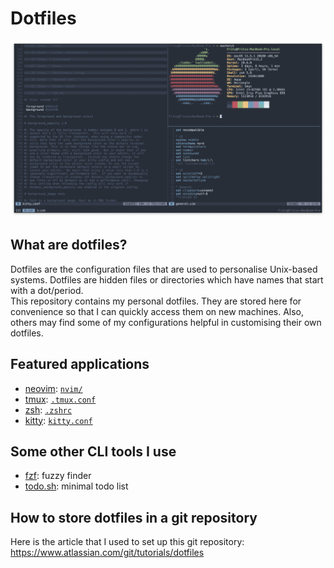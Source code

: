 # Dotfiles
![Example Setup](screenshot.png)

## What are dotfiles?
Dotfiles are the configuration files that are used to personalise Unix-based systems. Dotfiles are hidden files or directories which have names that start with a dot/period.\
This repository contains my personal dotfiles. They are stored here for convenience so that I can quickly access them on new machines. Also, others may find some of my configurations helpful in customising their own dotfiles.

## Featured applications
* [neovim](https://github.com/neovim/neovim): [`nvim/`](../.config/nvim)
* [tmux](https://github.com/tmux/tmux): [`.tmux.conf`](../.tmux.conf)
* [zsh](https://www.zsh.org/): [`.zshrc`](../.zshrc)
* [kitty](https://github.com/kovidgoyal/kitty): [`kitty.conf`](../.config/kitty/kitty.conf)

## Some other CLI tools I use
* [fzf](https://github.com/junegunn/fzf): fuzzy finder
* [todo.sh](https://github.com/todotxt/todo.txt-cli): minimal todo list

## How to store dotfiles in a git repository
Here is the article that I used to set up this git repository: https://www.atlassian.com/git/tutorials/dotfiles
